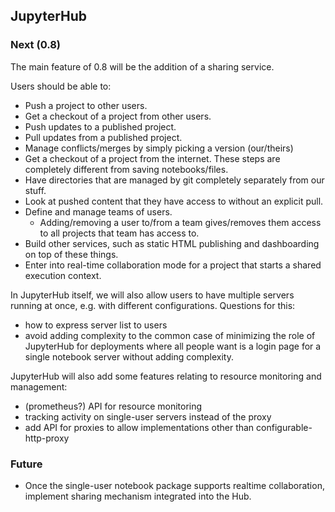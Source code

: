 ## JupyterHub


### Next (0.8)


The main feature of 0.8 will be the addition of a sharing service.

Users should be able to:

- Push a project to other users.
- Get a checkout of a project from other users.
- Push updates to a published project.
- Pull updates from a published project.
- Manage conflicts/merges by simply picking a version (our/theirs)
- Get a checkout of a project from the internet. These steps are completely different from saving notebooks/files.
- Have directories that are managed by git completely separately from our stuff.
- Look at pushed content that they have access to without an explicit pull.
- Define and manage teams of users.
  - Adding/removing a user to/from a team gives/removes them access to all projects that team has access to.
- Build other services, such as static HTML publishing and dashboarding on top of these things.
- Enter into real-time collaboration mode for a project that starts a shared execution context.

In JupyterHub itself, we will also allow users to have multiple servers running at once,
e.g. with different configurations. Questions for this:

- how to express server list to users
- avoid adding complexity to the common case of minimizing the role of JupyterHub for deployments where all people want is a login page for a single notebook server without adding complexity.

JupyterHub will also add some features relating to resource monitoring and management:

- (prometheus?) API for resource monitoring
- tracking activity on single-user servers instead of the proxy
- add API for proxies to allow implementations other than configurable-http-proxy

### Future

- Once the single-user notebook package supports realtime collaboration,
  implement sharing mechanism integrated into the Hub.
